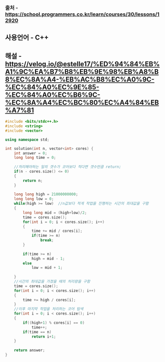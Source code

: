### 출처 - https://school.programmers.co.kr/learn/courses/30/lessons/12920
## 사용언어 - C++
## 해설 - https://velog.io/@estelle17/%ED%94%84%EB%A1%9C%EA%B7%B8%EB%9E%98%EB%A8%B8%EC%8A%A4-%EB%AC%B8%EC%A0%9C-%EC%84%A0%EC%9E%85-%EC%84%A0%EC%B6%9C-%EC%8A%A4%EC%BC%80%EC%A4%84%EB%A7%81

```cpp
#include <bits/stdc++.h>
#include <string>
#include <vector>

using namespace std;

int solution(int n, vector<int> cores) {
    int answer = 0;
    long long time = 0;
    
    //처리해야하는 일의 갯수가 코어보다 적다면 갯수만큼 return;
    if(n - cores.size() <= 0)
    {
        return n;
    }
    
    long long high = 21000000000;
    long long low = 0;
    while(high >= low)  //n값보다 적게 작업을 진행하는 시간의 최대값을 구함
    {
        long long mid = (high+low)/2;
        time = cores.size();
        for(int i = 0; i < cores.size(); i++)
        {
            time += mid / cores[i];
            if(time >= n)
                break;
        }
        
        if(time >= n)
            high = mid - 1;
        else
            low = mid + 1;            
        
    }
    //시간의 최대값을 가졌을 때의 처리량을 구함
    time = cores.size();
    for(int i = 0; i < cores.size(); i++)
    {
        time += high / cores[i];
    }
    //이후 마지막 작업을 처리하는 코어 탐색
    for(int i = 0; i < cores.size(); i++)
    {
        if((high+1) % cores[i] == 0)
            time++;
        if(time == n)
            return i+1;
    }
    
    return answer;
}
```